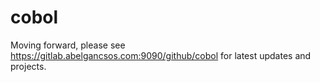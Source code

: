 # cobol

Moving forward, please see https://gitlab.abelgancsos.com:9090/github/cobol for latest updates and projects.
